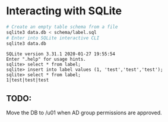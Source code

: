 # Interacting with SQLite

```sh
# Create an empty table schema from a file
sqlite3 data.db < schema/label.sql
# Enter into SQLite interactive CLI
sqlite3 data.db 
```

```log
SQLite version 3.31.1 2020-01-27 19:55:54
Enter ".help" for usage hints.
sqlite> select * from label;
sqlite> insert into label values (1, 'test','test','test');
sqlite> select * from label;
1|test|test|test
```

## TODO:

Move the DB to /u01 when AD group permissions are approved.